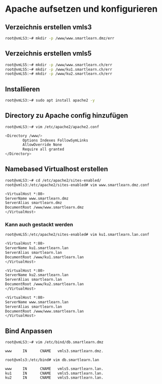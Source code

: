 # Apache aufsetzen und konfigurieren


## Verzeichnis erstellen vmls3
```bash
root@vmLS3:~# mkdir -p /www/www.smartlearn.dmz/err
```

## Verzeichnis erstellen vmls5
```bash 
root@vmLS5:~# mkdir -p /www/www.smartlearn.ch/err
root@vmLS5:~# mkdir -p /www/ku1.smartlearn.ch/err
root@vmLS5:~# mkdir -p /www/ku2.smartlearn.ch/err
``` 

## Installieren
```bash
root@vmLS3:~# sudo apt install apache2 -y
``` 

## Directory zu Apache config hinzufügen
```bash
root@vmLS3:~# vim /etc/apache2/apache2.conf
```

```bash
<Directory /www/>
        Options Indexes FollowSymLinks
        AllowOverride None
        Require all granted
</Directory>
```

## Namebased Virtualhost erstellen

```Bash
root@vmLS3:~# cd /etc/apache2/sites-enabled/
root@vmls3:/etc/apache2/sites-enabled# vim www.smartlearn.dmz.conf
```
```Bash
<VirtualHost *:80>
ServerName www.smartlearn.dmz
ServerAlias smartlearn.dmz
DocumentRoot /www/www.smartlearn.dmz
</VirtualHost>
```

### Kann auch gestackt werden
```Bash
root@vmLS5:/etc/apache2/sites-enabled# vim ku1.smartlearn.lan.conf
```

```Bash
<VirtualHost *:80>
ServerName ku1.smartlearn.lan
ServerAlias smartlearn.lan
DocumentRoot /www/ku1.smartlearn.lan
</VirtualHost>

<VirtualHost *:80>
ServerName ku2.smartlearn.lan
ServerAlias smartlearn.lan
DocumentRoot /www/ku2.smartlearn.lan
</VirtualHost>

<VirtualHost *:80>
ServerName www.smartlearn.lan
ServerAlias smartlearn.lan
DocumentRoot /www/www.smartlearn.lan
</VirtualHost>
```
## Bind Anpassen
```Bash
root@vmLS3:~# vim /etc/bind/db.smartlearn.dmz

www     IN      CNAME   vmls3.smartlearn.dmz.
``` 

```Bash
root@vmls3:/etc/bind# vim db.smartlearn.lan

www     IN      CNAME   vmls5.smartlearn.lan.
ku1     IN      CNAME   vmls5.smartlearn.lan.
ku2     IN      CNAME   vmls5.smartlearn.lan.

```
